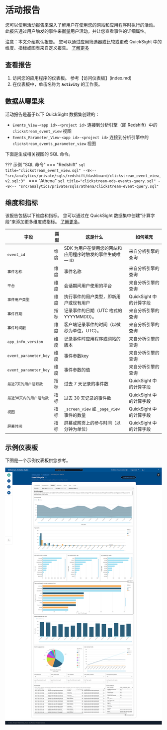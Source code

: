 # 活动报告
您可以使用活动报告来深入了解用户在使用您的网站和应用程序时执行的活动。 此报告通过用户触发的事件来衡量用户活动，并让您查看事件的详细属性。

注意：本文介绍默认报告。 您可以通过应用筛选器或比较或更改 QuickSight 中的维度、指标或图表来自定义报告。 [了解更多](https://docs.aws.amazon.com/quicksight/latest/user/working-with-visuals.html)


## 查看报告
1. 访问您的应用程序的仪表板。 参考【访问仪表板】(index.md)
2. 在仪表板中，单击名称为 **`Activity`** 的工作表。

## 数据从哪里来
活动报告是基于以下 QuickSight 数据集创建的：

- `Events_View-<app id>-<project id>` 连接到分析引擎（即 Redshift）中的 `clickstream_event_view` 视图
- `Events_Parameter_View-<app id>-<project id>` 连接到分析引擎中的 `clickstream_events_parameter_view` 视图

下面是生成相关视图的 SQL 命令。

??? 示例 "SQL 命令"
    === "Redshift"
        ```sql title="clickstream_event_view.sql"
        --8<-- "src/analytics/private/sqls/redshift/dashboard/clickstream_event_view_v2.sql:3"
        ```
    === "Athena"
        ```sql title="clickstream-ods-events-query.sql"
        --8<-- "src/analytics/private/sqls/athena/clickstream-event-query.sql"
        ```

## 维度和指标
该报告包括以下维度和指标。 您可以通过在 QuickSight 数据集中创建“计算字段”来添加更多维度或指标。 [了解更多](https://docs.aws.amazon.com/quicksight/latest/user/adding-a-calculated-field-analysis.html)。

|字段| 类型| 这是什么 | 如何填充|
|----------|---|---------|--------------------|
|`event_id`| 维度| SDK 为用户在使用您的网站和应用程序时触发的事件生成唯一 ID | 来自分析引擎的查询|
|`事件名称`| 维度|事件名称| 来自分析引擎的查询|
|`平台`| 维度| 会话期间用户使用的平台 | 来自分析引擎的查询|
|`事件用户类型`| 维度| 执行事件的用户类型，即新用户或现有用户 | QuickSight 中的计算字段|
|`事件日期`| 指标| 记录事件的日期（UTC 格式的 YYYYMMDD）。 | 来自分析引擎的查询|
|`事件时间戳`| 维度| 客户端记录事件的时间（以微秒为单位，UTC）。 | 来自分析引擎的查询|
|`app_info_version`| 维度| 记录事件时应用程序或网站的版本 | 来自分析引擎的查询|
|`event_parameter_key`| 维度| 事件参数key | 来自分析引擎的查询|
|`event_parameter_key`| 维度| 事件参数的值| 来自分析引擎的查询|
|`最近7天的用户活跃数`| 指标| 过去 7 天记录的事件数 | QuickSight 中的计算字段|
|`最近30天内的用户活动数`| 指标| 过去 30 天记录的事件数 | QuickSight 中的计算字段|
|`视图`| 指标| `_screen_view` 或 `_page_view` 事件的数量 | QuickSight 中的计算字段|
|`屏幕时间`| 指标| 屏幕或网页上的参与时间（以分钟为单位）| QuickSight 中的计算字段|


## 示例仪表板
下图是一个示例仪表板供您参考。

![仪表板活动](../../images/analytics/dashboard/activity.png)